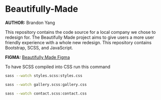 # Beautifully-Made
**AUTHOR:** Brandon Yang

This repository contains the code source for a local company we chose to redesign for. The Beautifully Made project aims to give users a more user friendly experience with a whole new redesign. This repository contains Bootstrap, SCSS, and JavaScript. 

**FIGMA:** [Beautifully Made Figma](https://www.figma.com/design/B3J8g4nd5nKTKG6wXk4Zae/Beautifully-Made?node-id=0-1&t=DwAz3cM0QzaVo4Jh-1)

To have SCSS compiled into CSS run this command 
```sh
sass --watch styles.scss:styles.css
```
```sh
sass --watch gallery.scss:gallery.css
```
```sh
sass --watch contact.scss:contact.css
```
